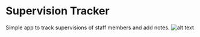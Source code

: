 # Supervision Tracker
Simple app to track supervisions of staff members and add notes.
![alt text](http://sergiuborlovan.co.uk/wp-content/uploads/2018/03/supervisionTracker.jpg)
